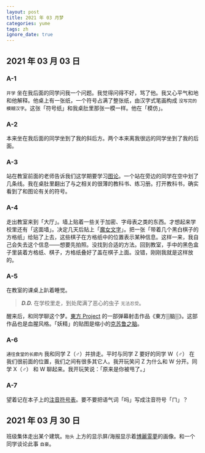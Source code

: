 ```yaml
---
layout: post
title: 2021 年 03 月梦
categories: yume
tags: zh
ignore_date: true
---
```

## 2021 年 03 月 03 日

### A-1

`开学` 坐在我后面的同学问我一个问题。我觉得问得不好，骂了他。我<du>又</du>心平气和地和他解释。他桌上有一张纸，一个符号占满了整张纸，由汉字式笔画构成 `没写完的模糊汉字`。这张「符号纸」和我桌肚里那张一模一样。<du>他在「模仿」。</du>

### A-2

本来坐在我后面的同学坐到了我的斜后方。两个本来离我很远的同学坐到了我的后面。

### A-3

站在教室前面的老师告诉我们这学期要学习[图论](https://zh.wikipedia.org/zh-cn/%E5%9B%BE%E8%AE%BA)。一个站在旁边的同学在空中划了几条线。我在桌肚里翻出了与之相关的很薄的教科书、练习册。打开教科书，<du>确实</du>看到了和图论有关的符号。

### A-4

走出教室来到「大厅」。墙上贴着一些关于加密、字母表之类的东西。<du>才想起来学校里还有「这面墙」。</du>决定几天后贴上「[魔女文字](https://magireco.moe/wiki/%E9%AD%94%E5%A5%B3%E6%96%87%E5%AD%97)」。把一张「带着几个黑白棋子的方格纸」给贴了上去，这些棋子在方格纸中的位置表示某种信息。<du>这样一来，我自己会失去这个信息</du>——想要先拍照。没找到合适的方法。回到教室，手中的黑色盒子里装着方格纸、棋子，方格纸叠好了盖在棋子上面。<du>没错，刚刚我就是这样放的。</du>

### A-5

在教室的课桌上趴着睡觉。

> ***D.D.*** 在学校里走，到处爬满了恶心的虫子 `无法忍受`。

醒来后，和同学聊这个梦。<du><a href="https://zh.wikipedia.org/zh-cn/%E6%9D%B1%E6%96%B9Project">東方 Project</a> 的一部弹幕射击作品《東方▒脑▒》。</du>这部作品<du>也</du>是血腥风格。「妖精」的贴图是缩小的[克苏鲁之脑](https://terraria.wiki.gg/zh/wiki/%E5%85%8B%E8%8B%8F%E9%B2%81%E4%B9%8B%E8%84%91)。

### A-6

`通往食堂的长廊内` 我和同学 Z（♂）并排走。平时与同学 Z 要好的同学 W（♂） 在我们很前面的位置，我们之间有很多其它人。我开玩笑问 Z 为什么和 W 分开。同学 X（♂） 和 W 聊起来。我开玩笑说：「原来是你被甩了。」

### A-7

望着记在本子上的[注音符号表](https://wuu.wikipedia.org/wiki/%E6%B3%A8%E9%9F%B3%E7%AC%A6%E5%8F%B7)。<du>要不要把语气词「吗」写成注音符号「ㄇ」？</du>

## 2021 年 03 月 30 日

班级集体走出某个建筑。`抬头` 上方的显示屏/海报显示着[博麗霊夢](https://thwiki.cc/%E5%8D%9A%E4%B8%BD%E7%81%B5%E6%A2%A6)的画像。和一个同学谈论此事 `自豪`。

